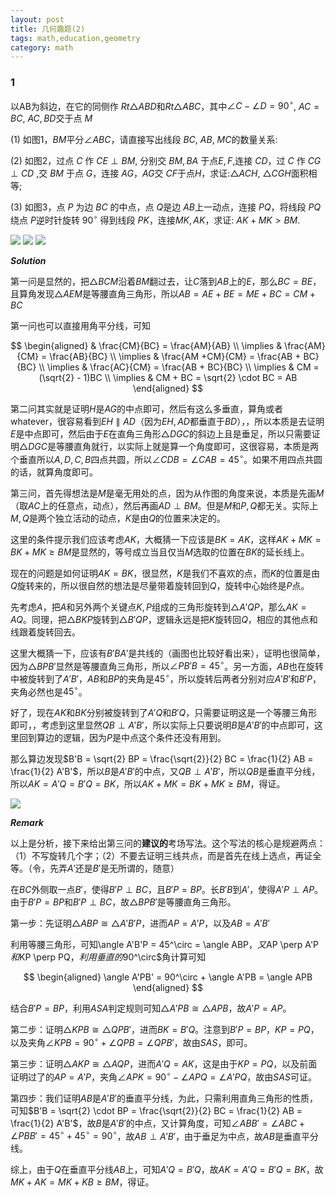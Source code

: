 ```yaml
---
layout: post
title: 几何趣题(2)
tags: math,education,geometry
category: math
---
```


### 1

以AB为斜边，在它的同侧作 $Rt\triangle ABD$和$Rt\triangle ABC$，其中$\angle C- \angle D= 90^\circ$, $AC = BC$, $AC,BD$交于点 $M$

(1) 如图1，$BM$平分$\angle ABC$，请直接写出线段 $BC$, $AB$, $MC$的数量关系:

(2) 如图2，过点 $C$ 作 $CE \perp BM$, 分别交 $BM, BA$ 于点$E,F$,连接 $CD$，过 $C$ 作 $CG \perp CD$ ,交 $BM$ 于点 $G$，连接 $AG$，$AG$交 $CF$于点$H$，求证:$\triangle ACH$, $\triangle CGH$面积相等;

(3) 如图3，点 $P$ 为边 $BC$ 的中点，点 $Q$是边 $AB$上一动点，连接 $PQ$，将线段 $PQ$绕点 $P$逆时针旋转 $90^\circ$ 得到线段 $PK$，连接$MK,AK$，求证: $AK+MK>BM$.

![](https://crsando.github.io/images/2025-07-15/A-001-01.png)
![](https://crsando.github.io/images/2025-07-15/A-001-02.png)
![](https://crsando.github.io/images/2025-07-15/A-001-03.png)

***Solution***

第一问是显然的，把$\triangle BCM$沿着$BM$翻过去，让$C$落到$AB$上的$E$，那么$BC = BE$，且算角发现$\triangle AEM$是等腰直角三角形，所以$AB = AE + BE = ME + BC = CM + BC$

第一问也可以直接用角平分线，可知

$$
\begin{aligned}
    & \frac{CM}{BC} = \frac{AM}{AB}  \\
    \implies & \frac{AM}{CM} =  \frac{AB}{BC} \\
    \implies & \frac{AM +CM}{CM} =  \frac{AB + BC}{BC} \\
   \implies & \frac{AC}{CM} =  \frac{AB + BC}{BC} \\
   \implies & CM = (\sqrt{2} - 1)BC \\
   \implies & CM + BC = \sqrt{2} \cdot BC = AB
\end{aligned}
$$

第二问其实就是证明$H$是$AG$的中点即可，然后有这么多垂直，算角或者whatever，很容易看到$EH \parallel AD$（因为$EH, AD$都垂直于$BD$），，所以本质是去证明$E$是中点即可，然后由于$E$在直角三角形$\triangle DGC$的斜边上且是垂足，所以只需要证明$\triangle DGC$是等腰直角就行，以实际上就是算一个角度即可，这很容易，本质是两个垂直所以$A,D,C,B$四点共圆，所以$\angle CDB = \angle CAB = 45^\circ$。如果不用四点共圆的话，就算角度即可。


第三问，首先得想法是$M$是毫无用处的点，因为从作图的角度来说，本质是先画$M$（取$AC$上的任意点，动点），然后再画$AD \perp BM$。但是$M$和$P,Q$都无关。实际上$M,Q$是两个独立活动的动点，$K$是由$Q$的位置来决定的。

这里的条件提示我们应该考虑$AK$，大概猜一下应该是$BK = AK$，这样$AK + MK = BK + MK \geqslant BM$是显然的，等号成立当且仅当$M$选取的位置在$BK$的延长线上。

现在的问题是如何证明$AK = BK$，很显然，$K$是我们不喜欢的点，而$K$的位置是由$Q$旋转来的，所以很自然的想法是尽量带着旋转回到$Q$，旋转中心始终是$P$点。

先考虑$A$，把$A$和另外两个关键点$K,P$组成的三角形旋转到$\triangle A'QP$，那么$AK = AQ$。同理，把$\triangle BKP$旋转到$\triangle B'QP$，逻辑永远是把$K$旋转回$Q$，相应的其他点和线跟着旋转回去。

这里大概猜一下，应该有$B'BA'$是共线的（画图也比较好看出来），证明也很简单，因为$\triangle BPB'$显然是等腰直角三角形，所以$\angle PB'B = 45^\circ$。另一方面，$AB$也在旋转中被旋转到了$A'B'$，$AB$和$BP$的夹角是$45^\circ$，所以旋转后两者分别对应$A'B'$和$B'P$，夹角必然也是$45^\circ$。

好了，现在$AK$和$BK$分别被旋转到了$A'Q$和$B'Q$，只需要证明这是一个等腰三角形即可，，考虑到这里显然$QB \perp A'B'$，所以实际上只要说明$B$是$A'B'$的中点即可，这里回到算边的逻辑，因为$P$是中点这个条件还没有用到。

那么算边发现$B'B = \sqrt{2} BP = \frac{\sqrt{2}}{2} BC = \frac{1}{2} AB = \frac{1}{2} A'B'$，所以$B$是$A'B'$的中点，又$QB \perp A'B'$，所以$QB$是垂直平分线，所以$AK = A'Q = B'Q = BK$，所以$AK + MK = BK + MK \geqslant BM$，得证。

![](https://crsando.github.io/images/2025-07-15/A-001-03-Ans.png)

***Remark***

以上是分析，接下来给出第三问的**建议的**考场写法。这个写法的核心是规避两点：（1）不写旋转几个字；（2）不要去证明三线共点，而是首先在线上选点，再证全等。（令，先弄$A'$还是$B'$是无所谓的，随意）

在$BC$外侧取一点$B'$，使得$B'P \perp BC$，且$B'P = BP$。长$B'B$到$A'$，使得$A'P \perp AP$。由于$B'P = BP$和$B'P \perp BC$，故$\triangle BPB'$是等腰直角三角形。

第一步：先证明$\triangle ABP \cong \triangle A'B'P$，进而$AP = A'P$，以及$AB = A'B'$

利用等腰三角形，可知\angle A'B'P = 45^\circ = \angle ABP$，又$AP \perp A'P$和$KP \perp PQ$，利用垂直的$90^\circ$角计算可知

$$
\begin{aligned}
    \angle A'PB' = 90^\circ + \angle A'PB = \angle APB
\end{aligned}
$$

结合$B'P = BP$，利用$ASA$判定规则可知$\triangle A'PB \cong \triangle APB$，故$A'P = AP$。

第二步：证明$\triangle KPB \cong \triangle QPB'$，进而$BK = B'Q$。注意到$B'P = BP$，$KP = PQ$，以及夹角$\angle KPB = 90^\circ + \angle QPB = \angle QPB'$，故由$SAS$，即可。

第三步：证明$\triangle AKP \cong \triangle AQP$，进而$A'Q = AK$，这是由于$KP = PQ$，以及前面证明过了的$AP = A'P$，夹角$\angle APK = 90^\circ - \angle APQ = \angle A'PQ$，故由$SAS$可证。

第四步：我们证明$AB$是$A'B'$的垂直平分线，为此，只需利用直角三角形的性质，可知$B'B = \sqrt{2} \cdot BP = \frac{\sqrt{2}}{2} BC = \frac{1}{2} AB = \frac{1}{2} A'B'$，故$B$是$A'B'$的中点，又计算角度，可知$\angle ABB' = \angle ABC + \angle PBB' = 45^\circ + 45^\circ = 90^\circ$，故$AB \perp A'B'$，由于垂足为中点，故$AB$是垂直平分线。

综上，由于$Q$在垂直平分线$AB$上，可知$A'Q = B'Q$，故$AK = A'Q = B'Q = BK$，故$MK + AK =MK + KB \geqslant BM$，得证。
